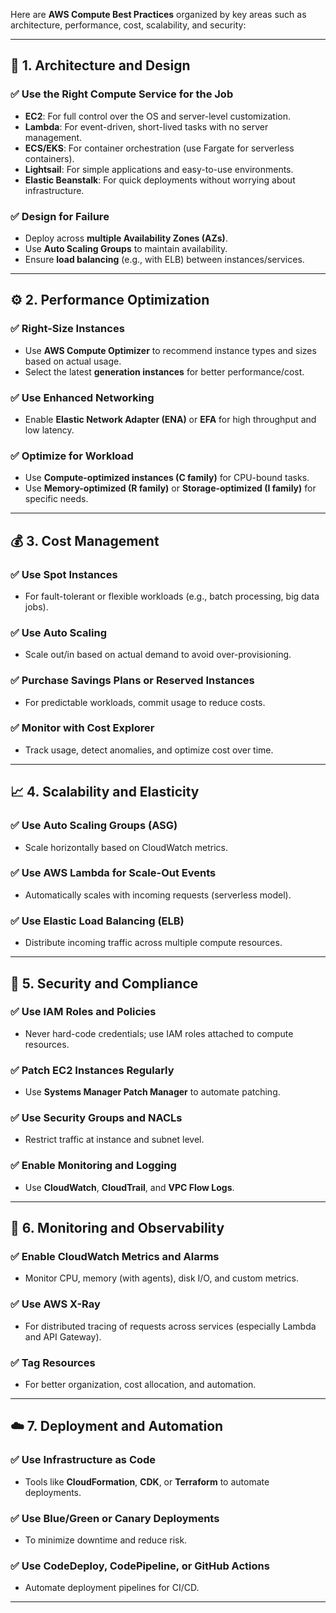 Here are **AWS Compute Best Practices** organized by key areas such as architecture, performance, cost, scalability, and security:

---

## 🔧 1. **Architecture and Design**

### ✅ Use the Right Compute Service for the Job

* **EC2**: For full control over the OS and server-level customization.
* **Lambda**: For event-driven, short-lived tasks with no server management.
* **ECS/EKS**: For container orchestration (use Fargate for serverless containers).
* **Lightsail**: For simple applications and easy-to-use environments.
* **Elastic Beanstalk**: For quick deployments without worrying about infrastructure.

### ✅ Design for Failure

* Deploy across **multiple Availability Zones (AZs)**.
* Use **Auto Scaling Groups** to maintain availability.
* Ensure **load balancing** (e.g., with ELB) between instances/services.

---

## ⚙️ 2. **Performance Optimization**

### ✅ Right-Size Instances

* Use **AWS Compute Optimizer** to recommend instance types and sizes based on actual usage.
* Select the latest **generation instances** for better performance/cost.

### ✅ Use Enhanced Networking

* Enable **Elastic Network Adapter (ENA)** or **EFA** for high throughput and low latency.

### ✅ Optimize for Workload

* Use **Compute-optimized instances (C family)** for CPU-bound tasks.
* Use **Memory-optimized (R family)** or **Storage-optimized (I family)** for specific needs.

---

## 💰 3. **Cost Management**

### ✅ Use Spot Instances

* For fault-tolerant or flexible workloads (e.g., batch processing, big data jobs).

### ✅ Use Auto Scaling

* Scale out/in based on actual demand to avoid over-provisioning.

### ✅ Purchase Savings Plans or Reserved Instances

* For predictable workloads, commit usage to reduce costs.

### ✅ Monitor with Cost Explorer

* Track usage, detect anomalies, and optimize cost over time.

---

## 📈 4. **Scalability and Elasticity**

### ✅ Use Auto Scaling Groups (ASG)

* Scale horizontally based on CloudWatch metrics.

### ✅ Use AWS Lambda for Scale-Out Events

* Automatically scales with incoming requests (serverless model).

### ✅ Use Elastic Load Balancing (ELB)

* Distribute incoming traffic across multiple compute resources.

---

## 🔐 5. **Security and Compliance**

### ✅ Use IAM Roles and Policies

* Never hard-code credentials; use IAM roles attached to compute resources.

### ✅ Patch EC2 Instances Regularly

* Use **Systems Manager Patch Manager** to automate patching.

### ✅ Use Security Groups and NACLs

* Restrict traffic at instance and subnet level.

### ✅ Enable Monitoring and Logging

* Use **CloudWatch**, **CloudTrail**, and **VPC Flow Logs**.

---

## 🧰 6. **Monitoring and Observability**

### ✅ Enable CloudWatch Metrics and Alarms

* Monitor CPU, memory (with agents), disk I/O, and custom metrics.

### ✅ Use AWS X-Ray

* For distributed tracing of requests across services (especially Lambda and API Gateway).

### ✅ Tag Resources

* For better organization, cost allocation, and automation.

---

## ☁️ 7. **Deployment and Automation**

### ✅ Use Infrastructure as Code

* Tools like **CloudFormation**, **CDK**, or **Terraform** to automate deployments.

### ✅ Use Blue/Green or Canary Deployments

* To minimize downtime and reduce risk.

### ✅ Use CodeDeploy, CodePipeline, or GitHub Actions

* Automate deployment pipelines for CI/CD.

---

